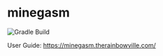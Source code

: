 # minegasm

![Gradle Build](https://github.com/RainbowVille/minegasm/workflows/Gradle%20Build/badge.svg)

User Guide: https://minegasm.therainbowville.com/

